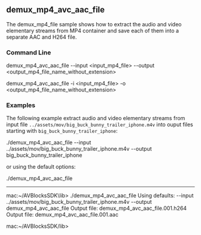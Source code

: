 ## demux_mp4_avc_aac_file

The demux_mp4_file sample shows how to extract the audio and video elementary streams from MP4 container and save each of them into a separate AAC and H264 file.   

### Command Line

demux_mp4_avc_aac_file  --input <input_mp4_file> --output <output_mp4_file_name_without_extension>

demux_mp4_avc_aac_file -i <input_mp4_file> -o <output_mp4_file_name_without_extension>


###	Examples

The following example extract audio and video elementary streams from input file `../assets/mov/big_buck_bunny_trailer_iphone.m4v` into ouput files starting with `big_buck_bunny_trailer_iphone`:

./demux_mp4_avc_aac_file --input ../assets/mov/big_buck_bunny_trailer_iphone.m4v --output big_buck_bunny_trailer_iphone 

or using the default options:

./demux_mp4_avc_aac_file

***

mac:~/AVBlocksSDK\lib> ./demux_mp4_avc_aac_file
Using defaults:
--input ../assets/mov/big_buck_bunny_trailer_iphone.m4v --output demux_mp4_avc_aac_file
Output file: demux_mp4_avc_aac_file.001.h264
Output file: demux_mp4_avc_aac_file.001.aac

mac:~/AVBlocksSDK/lib>